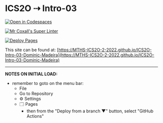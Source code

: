# ICS2O ⇢ Intro-03

[![Open in Codespaces](https://classroom.github.com/assets/launch-codespace-f4981d0f882b2a3f0472912d15f9806d57e124e0fc890972558857b51b24a6f9.svg)](https://classroom.github.com/open-in-codespaces?assignment_repo_id=10021275)

[![Mr Coxall's Super Linter](https://github.com/MTHS-ICS2O-2-2022/ICS2O-Intro-03-Dominic-Madeira/workflows/Mr%20Coxall's%20Super%20Linter/badge.svg)](https://github.com/MTHS-ICS2O-2-2022/ICS2O-Intro-03-Dominic-Madeira/actions)

[![Deploy Pages](https://github.com/MTHS-ICS2O-2-2022/ICS2O-Intro-03-Dominic-Madeira/workflows/Deploy%20Pages/badge.svg)](https://github.com/MTHS-ICS2O-2-2022/ICS2O-Intro-03-Dominic-Madeira/actions)

This site can be found at: [https://MTHS-ICS2O-2-2022.github.io/ICS2O-Intro-03-Dominic-Madeira](https://MTHS-ICS2O-2-2022.github.io/ICS2O-Intro-03-Dominic-Madeira)

---

**NOTES ON INITIAL LOAD:**
- remember to goto on the menu bar:
  - File
  - Go to Repository
  - ⚙ Settings
  - 🗔 Pages
    - then from the "Deploy from a branch ▼" button, select "GitHub Actions"
